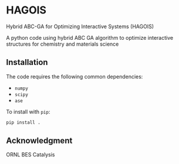 # HAGOIS

Hybrid ABC-GA for Optimizing Interactive Systems (HAGOIS)

A python code using hybrid ABC GA algorithm to optimize interactive structures for chemistry and materials science

## Installation

The code requires the following common dependencies:
* `numpy`
* `scipy`
* `ase`

To install with `pip`: 
```bash
pip install .
```

## Acknowledgment

ORNL BES Catalysis
